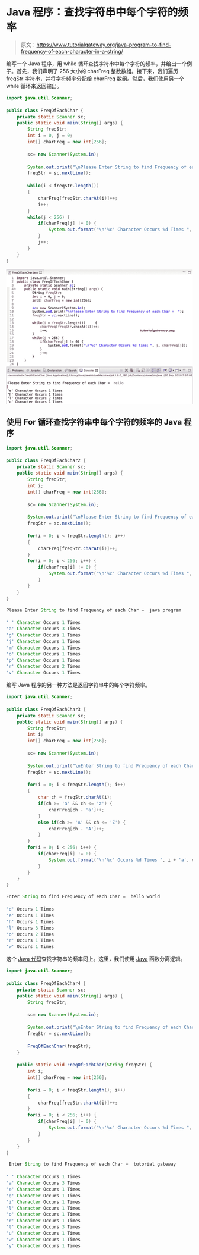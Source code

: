 # Java 程序：查找字符串中每个字符的频率

> 原文：<https://www.tutorialgateway.org/java-program-to-find-frequency-of-each-character-in-a-string/>

编写一个 Java 程序，用 while 循环查找字符串中每个字符的频率，并给出一个例子。首先，我们声明了 256 大小的 charFreq 整数数组。接下来，我们遍历 freqStr 字符串，并将字符频率分配给 charFreq 数组。然后，我们使用另一个 while 循环来返回输出。

```java
import java.util.Scanner;

public class FreqOfEachChar {
	private static Scanner sc;
	public static void main(String[] args) {
		String freqStr;
		int i = 0, j = 0;
		int[] charFreq = new int[256];

		sc= new Scanner(System.in);

		System.out.print("\nPlease Enter String to find Frequency of each Char =  ");
		freqStr = sc.nextLine();

		while(i < freqStr.length())
		{
			charFreq[freqStr.charAt(i)]++;
			i++;
		}
		while(j < 256) {
			if(charFreq[j] != 0) {
				System.out.format("\n'%c' Character Occurs %d Times ", j, charFreq[j]);	
			}
			j++;
		}
	}
}
```

![Java Program to Find Frequency of each Character in a String 1](img/edc42cb45c400f09afd34590171576b6.png)

## 使用 For 循环查找字符串中每个字符的频率的 Java 程序

```java
import java.util.Scanner;

public class FreqOfEachChar2 {
	private static Scanner sc;
	public static void main(String[] args) {
		String freqStr;
		int i;
		int[] charFreq = new int[256];

		sc= new Scanner(System.in);

		System.out.print("\nPlease Enter String to find Frequency of each Char =  ");
		freqStr = sc.nextLine();

		for(i = 0; i < freqStr.length(); i++)
		{
			charFreq[freqStr.charAt(i)]++;
		}
		for(i = 0; i < 256; i++) {
			if(charFreq[i] != 0) {
				System.out.format("\n'%c' Character Occurs %d Times ", i, charFreq[i]);	
			}
		}
	}
}
```

```java
Please Enter String to find Frequency of each Char =  java program

' ' Character Occurs 1 Times 
'a' Character Occurs 3 Times 
'g' Character Occurs 1 Times 
'j' Character Occurs 1 Times 
'm' Character Occurs 1 Times 
'o' Character Occurs 1 Times 
'p' Character Occurs 1 Times 
'r' Character Occurs 2 Times 
'v' Character Occurs 1 Times 
```

编写 Java 程序的另一种方法是返回字符串中的每个字符频率。

```java
import java.util.Scanner;

public class FreqOfEachChar3 {
	private static Scanner sc;
	public static void main(String[] args) {
		String freqStr;
		int i;
		int[] charFreq = new int[256];

		sc= new Scanner(System.in);

		System.out.print("\nEnter String to find Frequency of each Char =  ");
		freqStr = sc.nextLine();

		for(i = 0; i < freqStr.length(); i++)
		{
			char ch = freqStr.charAt(i);
			if(ch >= 'a' && ch <= 'z') {
				charFreq[ch - 'a']++;
			}
			else if(ch >= 'A' && ch <= 'Z') {
				charFreq[ch - 'A']++;
			}
		}
		for(i = 0; i < 256; i++) {
			if(charFreq[i] != 0) {
				System.out.format("\n'%c' Occurs %d Times ", i + 'a', charFreq[i]);	
			}
		}
	}
}
```

```java
Enter String to find Frequency of each Char =  hello world

'd' Occurs 1 Times 
'e' Occurs 1 Times 
'h' Occurs 1 Times 
'l' Occurs 3 Times 
'o' Occurs 2 Times 
'r' Occurs 1 Times 
'w' Occurs 1 Times 
```

这个 [Java 代码](https://www.tutorialgateway.org/learn-java-programs/)查找字符串的频率同上。这里，我们使用 [Java](https://www.tutorialgateway.org/java-tutorial/) 函数分离逻辑。

```java
import java.util.Scanner;

public class FreqOfEachChar4 {
	private static Scanner sc;
	public static void main(String[] args) {
		String freqStr;

		sc= new Scanner(System.in);

		System.out.print("\nEnter String to find Frequency of each Char =  ");
		freqStr = sc.nextLine();

		FreqOfEachChar(freqStr);		
	}

	public static void FreqOfEachChar(String freqStr) {
		int i;
		int[] charFreq = new int[256];

		for(i = 0; i < freqStr.length(); i++)
		{
			charFreq[freqStr.charAt(i)]++;
		}
		for(i = 0; i < 256; i++) {
			if(charFreq[i] != 0) {
				System.out.format("\n'%c' Character Occurs %d Times ", i, charFreq[i]);	
			}
		}
	}
}
```

```java
 Enter String to find Frequency of each Char =  tutorial gateway

' ' Character Occurs 1 Times 
'a' Character Occurs 3 Times 
'e' Character Occurs 1 Times 
'g' Character Occurs 1 Times 
'i' Character Occurs 1 Times 
'l' Character Occurs 1 Times 
'o' Character Occurs 1 Times 
'r' Character Occurs 1 Times 
't' Character Occurs 3 Times 
'u' Character Occurs 1 Times 
'w' Character Occurs 1 Times 
'y' Character Occurs 1 Times 
```